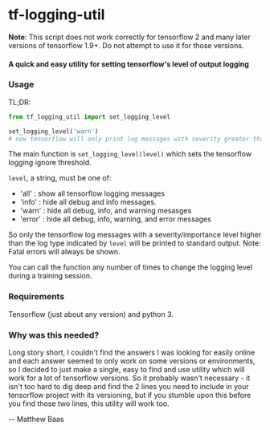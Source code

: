 # tf-logging-util

**Note**: This script does not work correctly for tensorflow 2 and many later versions of tensorflow 1.9+. Do not attempt to use it for those versions.

#### A quick and easy utility for setting tensorflow's level of output logging

### Usage
TL;DR:
```python
from tf_logging_util import set_logging_level

set_logging_level('warn') 
# now tensorflow will only print log messages with severity greater than warn (i.e. errors and fatal messages)
```

The main function is `set_logging_level(level)` which sets the tensorflow logging ignore threshold.

`level`, a string, must be one of:
- 'all' : show all tensorflow logging messages
- 'info' : hide all debug and info messages.
- 'warn' : hide all debug, info, and warning mesasges
- 'error' : hide all debug, info, warning, and error messages

So only the tensorflow log messages with a severity/importance level
higher than the log type indicated by `level` will be printed to standard output.
Note: Fatal errors will always be shown.

You can call the function any number of times to change the logging level during a training session.

### Requirements
Tensorflow (just about any version) and python 3.

### Why was this needed?
Long story short, I couldn't find the answers I was looking for easily online and each answer seemed to only work on some versions or environments, so I decided to just make a single, easy to find and use utility which will work for a lot of tensorflow versions. So it probably wasn't necessary - it isn't too hard to dig deep and find the 2 lines you need to include in your tensorflow project with its versioning, but if you stumble upon this before you find those two lines, this utility will work too.


-- Matthew Baas
